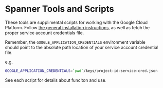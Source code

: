 # Spanner Tools and Scripts

These tools are supplimental scripts for working with the Google Cloud Platform. Follow [the general installation instructions](https://cloud.google.com/spanner/docs/getting-started/python/), as well as fetch the proper service account credentials file. 

Remember, the `GOOGLE_APPLICATION_CREDENTIALS` environment variable should point to the absolute path location of your service account credential file.

e.g. 
```bash
GOOGLE_APPLICATION_CREDENTIALS=`pwd`/keys/project-id-service-cred.json venv/bin/python purge_ttl.py
```
See each script for details about funciton and use.